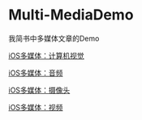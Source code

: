 # Multi-MediaDemo
我简书中多媒体文章的Demo

[iOS多媒体：计算机视觉](https://www.jianshu.com/p/663b5413a0ae)

[iOS多媒体：音频](https://www.jianshu.com/p/f32c883607fd)

[iOS多媒体：摄像头](https://www.jianshu.com/p/9415904da48a)

[iOS多媒体：视频](https://www.jianshu.com/p/771375da76a1)

